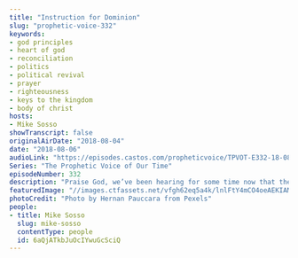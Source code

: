 ```yaml
---
title: "Instruction for Dominion"
slug: "prophetic-voice-332"
keywords:
- god principles
- heart of god
- reconciliation
- politics
- political revival
- prayer
- righteousness
- keys to the kingdom
- body of christ
hosts:
- Mike Sosso
showTranscript: false
originalAirDate: "2018-08-04"
date: "2018-08-06"
audioLink: "https://episodes.castos.com/propheticvoice/TPVOT-E332-18-08-04-05-Instruction-for-Dominion.mp3"
Series: "The Prophetic Voice of Our Time"
episodeNumber: 332
description: "Praise God, we’ve been hearing for some time now that the Lord is doing a new thing in the earth and we are seeing the righteous come to places of prominence in every sector of society and I’m here to tell you that will continue. For those of us in the body of Christ in the background, we need to be in prayer. Our place is a place of intercession on a regular basis to stand in the gap for our nation, for our nation’s leaders, for our city, for our provinces, for our government leaders, for our business leaders. For what purpose? For them to hear from God and to align with the Lord in every area of their life and work. It is our place as believers in Christ, as the body of Christ, to pray for our leadership. \n\n- Psalm 1\n- Psalm 2\n- Ezekiel 33:11\n- Proverbs 24:17-18"
featuredImage: "//images.ctfassets.net/vfgh62eq5a4k/lnlFtY4mCO4oeAEKIAM2y/421f73110ba46e2dce42eecb2a68e69c/dawn-dusk-evening-1210273.jpg"
photoCredit: "Photo by Hernan Pauccara from Pexels"
people:
- title: Mike Sosso
  slug: mike-sosso
  contentType: people
  id: 6aQjATkbJuOcIYwuGcSciQ
---
```

